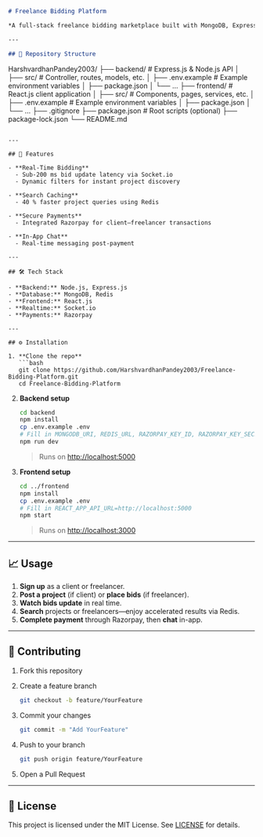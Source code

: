 ```markdown
# Freelance Bidding Platform

*A full-stack freelance bidding marketplace built with MongoDB, Express.js, React.js, Node.js, Redis, and Razorpay.*

---

## 📁 Repository Structure

```

HarshvardhanPandey2003/
├── backend/               # Express.js & Node.js API
│   ├── src/               # Controller, routes, models, etc.
│   ├── .env.example       # Example environment variables
│   ├── package.json
│   └── ...
├── frontend/              # React.js client application
│   ├── src/               # Components, pages, services, etc.
│   ├── .env.example       # Example environment variables
│   ├── package.json
│   └── ...
├── .gitignore
├── package.json           # Root scripts (optional)
├── package-lock.json
└── README.md

````

---

## 🚀 Features

- **Real-Time Bidding**  
  - Sub-200 ms bid update latency via Socket.io  
  - Dynamic filters for instant project discovery

- **Search Caching**  
  - 40 % faster project queries using Redis

- **Secure Payments**  
  - Integrated Razorpay for client–freelancer transactions

- **In-App Chat**  
  - Real-time messaging post-payment

---

## 🛠 Tech Stack

- **Backend:** Node.js, Express.js  
- **Database:** MongoDB, Redis  
- **Frontend:** React.js  
- **Realtime:** Socket.io  
- **Payments:** Razorpay  

---

## ⚙️ Installation

1. **Clone the repo**  
   ```bash
   git clone https://github.com/HarshvardhanPandey2003/Freelance-Bidding-Platform.git
   cd Freelance-Bidding-Platform
````

2. **Backend setup**

   ```bash
   cd backend
   npm install
   cp .env.example .env
   # Fill in MONGODB_URI, REDIS_URL, RAZORPAY_KEY_ID, RAZORPAY_KEY_SECRET
   npm run dev
   ```

   > Runs on [http://localhost:5000](http://localhost:5000)

3. **Frontend setup**

   ```bash
   cd ../frontend
   npm install
   cp .env.example .env
   # Fill in REACT_APP_API_URL=http://localhost:5000
   npm start
   ```

   > Runs on [http://localhost:3000](http://localhost:3000)

---

## 📈 Usage

1. **Sign up** as a client or freelancer.
2. **Post a project** (if client) or **place bids** (if freelancer).
3. **Watch bids update** in real time.
4. **Search** projects or freelancers—enjoy accelerated results via Redis.
5. **Complete payment** through Razorpay, then **chat** in-app.

---

## 🤝 Contributing

1. Fork this repository
2. Create a feature branch

   ```bash
   git checkout -b feature/YourFeature
   ```
3. Commit your changes

   ```bash
   git commit -m "Add YourFeature"
   ```
4. Push to your branch

   ```bash
   git push origin feature/YourFeature
   ```
5. Open a Pull Request

---

## 📄 License

This project is licensed under the MIT License. See [LICENSE](LICENSE) for details.


```
```
